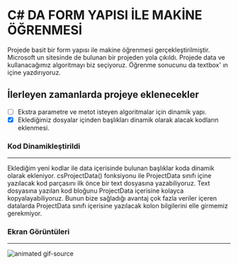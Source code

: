 # C# DA FORM YAPISI İLE MAKİNE ÖĞRENMESİ 

Projede basit bir form yapısı ile makine öğrenmesi gerçekleştirilmiştir. Microsoft un sitesinde de bulunan bir projeden yola çıkıldı. Projede data ve kullanacağımız algoritmayı biz seçiyoruz. Öğrenme sonucunu da textbox' ın içine yazdırıyoruz. 

## İlerleyen zamanlarda projeye eklenecekler

- [ ] Ekstra parametre ve metot isteyen algoritmalar için dinamik yapı.
- [x] Eklediğimiz dosyalar içinden başlıkları dinamik olarak alacak kodların eklenmesi.

### Kod Dinamikleştirildi
------------------------------------------------------------------------------------------------------------------------------------------
Eklediğim yeni kodlar ile data içerisinde bulunan başlıklar koda dinamik olarak ekleniyor. csProjectData() fonksiyonu ile ProjectData sınıfı içine yazılacak kod parçasını ilk önce bir text dosyasına yazabiliyoruz. Text dosyasına yazılan kod bloğunu ProjectData içerisine kolayca kopyalayabiliyoruz. Bunun bize sağladığı avantaj çok fazla veriler içeren datalarda ProjectData sınıfı içerisine yazılacak kolon bilgilerini elle girmemiz gerekmiyor.

### Ekran Görüntüleri
------------------------------------------------------------------------------------------------------------------------------------------
![animated gif-source](https://user-images.githubusercontent.com/22412024/43205417-fb4c8ae6-902b-11e8-8729-37a156de3d66.gif)

